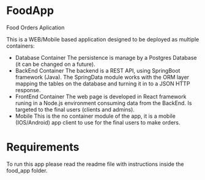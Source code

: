 # FoodApp
Food Orders Aplication

This is a WEB/Mobile based application designed to be deployed as multiple containers:
 - Database Container
    The persistence is manage by a Postgres Database (it can be changed on a future). 
 - BackEnd Container
    The backend is a REST API, using SpringBoot framework (Java). The SpringData module works with the ORM layer mapping the tables on the database and turning it in to a JSON HTTP response.
 - FrontEnd Container
    The web page is developed in React framework runing in a Node.js environment consuming data from the BackEnd. Is targeted to the final users (clients and admins).
 - Mobile 
    This is the no container module of the app, it is a mobile (IOS/Android) app client to use for the final users to make orders.
 
 # Requirements
 To run this app please read the readme file with instructions inside the food_app folder.
